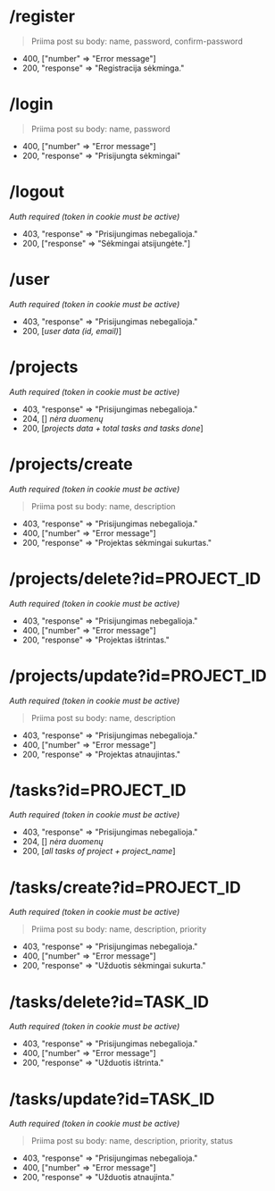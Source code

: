 # /register

> Priima post su body:
name,
password,
confirm-password

- 400, ["number" => "Error message"]
- 200, "response" => "Registracija sėkminga."

# /login

> Priima post su body:
name,
password

- 400, ["number" => "Error message"]
- 200, "response" => "Prisijungta sėkmingai"

# /logout
*Auth required (token in cookie must be active)*

- 403, "response" => "Prisijungimas nebegalioja."
- 200, ["response" => "Sėkmingai atsijungėte."]

# /user
*Auth required (token in cookie must be active)*

- 403, "response" => "Prisijungimas nebegalioja."
- 200, [*user data (id, email)*]

# /projects
*Auth required (token in cookie must be active)*

- 403, "response" => "Prisijungimas nebegalioja."
- 204, [] *nėra duomenų*
- 200, [*projects data + total tasks and tasks done*]

# /projects/create
*Auth required (token in cookie must be active)*

> Priima post su body:
name,
description

- 403, "response" => "Prisijungimas nebegalioja."
- 400, ["number" => "Error message"]
- 200, "response" => "Projektas sėkmingai sukurtas."

# /projects/delete?id=PROJECT_ID
*Auth required (token in cookie must be active)*

- 403, "response" => "Prisijungimas nebegalioja."
- 400, ["number" => "Error message"]
- 200, "response" => "Projektas ištrintas."

# /projects/update?id=PROJECT_ID
*Auth required (token in cookie must be active)*

> Priima post su body:
name,
description

- 403, "response" => "Prisijungimas nebegalioja."
- 400, ["number" => "Error message"]
- 200, "response" => "Projektas atnaujintas."


# /tasks?id=PROJECT_ID
*Auth required (token in cookie must be active)*

- 403, "response" => "Prisijungimas nebegalioja."
- 204, [] *nėra duomenų*
- 200, [*all tasks of project + project_name*]

# /tasks/create?id=PROJECT_ID
*Auth required (token in cookie must be active)*

> Priima post su body:
name,
description,
priority

- 403, "response" => "Prisijungimas nebegalioja."
- 400, ["number" => "Error message"]
- 200, "response" => "Užduotis sėkmingai sukurta."

# /tasks/delete?id=TASK_ID
*Auth required (token in cookie must be active)*

- 403, "response" => "Prisijungimas nebegalioja."
- 400, ["number" => "Error message"]
- 200, "response" => "Užduotis ištrinta."

# /tasks/update?id=TASK_ID
*Auth required (token in cookie must be active)*

> Priima post su body:
name,
description,
priority,
status

- 403, "response" => "Prisijungimas nebegalioja."
- 400, ["number" => "Error message"]
- 200, "response" => "Užduotis atnaujinta."